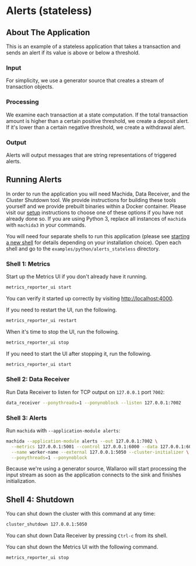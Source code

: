 # Alerts (stateless)

## About The Application

This is an example of a stateless application that takes a transaction
and sends an alert if its value is above or below a threshold.

### Input

For simplicity, we use a generator source that creates a stream of transaction
objects.

### Processing

We examine each transaction at a state computation. If the total transaction amount is higher than a certain positive threshold, we create a deposit alert. If it's lower than a certain negative threshold, we create a withdrawal alert. 

### Output

Alerts will output messages that are string representations of triggered
alerts. 

## Running Alerts

In order to run the application you will need Machida, Data Receiver, and the Cluster Shutdown tool. We provide instructions for building these tools yourself and we provide prebuilt binaries within a Docker container. Please visit our [setup](https://docs.wallaroolabs.com/book/getting-started/choosing-an-installation-option.html) instructions to choose one of these options if you have not already done so.
If you are using Python 3, replace all instances of `machida` with `machida3` in your commands.

You will need four separate shells to run this application (please see [starting a new shell](https://docs.wallaroolabs.com/book/getting-started/starting-a-new-shell.html) for details depending on your installation choice). Open each shell and go to the `examples/python/alerts_stateless` directory.

### Shell 1: Metrics

Start up the Metrics UI if you don't already have it running.

```bash
metrics_reporter_ui start
```

You can verify it started up correctly by visiting [http://localhost:4000](http://localhost:4000).

If you need to restart the UI, run the following.

```bash
metrics_reporter_ui restart
```

When it's time to stop the UI, run the following.

```bash
metrics_reporter_ui stop
```

If you need to start the UI after stopping it, run the following.

```bash
metrics_reporter_ui start
```

### Shell 2: Data Receiver

Run Data Receiver to listen for TCP output on `127.0.0.1` port `7002`:

```bash
data_receiver --ponythreads=1 --ponynoblock --listen 127.0.0.1:7002
```

### Shell 3: Alerts

Run `machida` with `--application-module alerts`:

```bash
machida --application-module alerts --out 127.0.0.1:7002 \
  --metrics 127.0.0.1:5001 --control 127.0.0.1:6000 --data 127.0.0.1:6001 \
  --name worker-name --external 127.0.0.1:5050 --cluster-initializer \
  --ponythreads=1 --ponynoblock
```

Because we're using a generator source, Wallaroo will start processing the input stream as soon as the application connects to the sink and finishes
initialization.

## Shell 4: Shutdown

You can shut down the cluster with this command at any time:

```bash
cluster_shutdown 127.0.0.1:5050
```

You can shut down Data Receiver by pressing `Ctrl-c` from its shell.

You can shut down the Metrics UI with the following command.

```bash
metrics_reporter_ui stop
```
